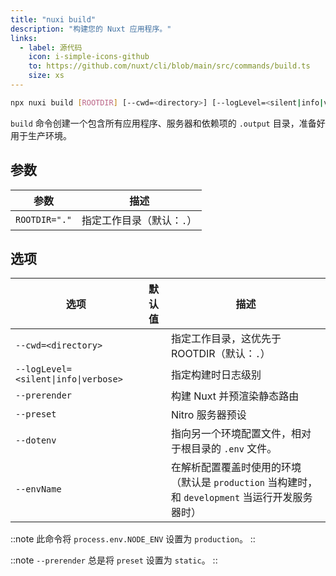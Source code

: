 ```yaml
---
title: "nuxi build"
description: "构建您的 Nuxt 应用程序。"
links:
  - label: 源代码
    icon: i-simple-icons-github
    to: https://github.com/nuxt/cli/blob/main/src/commands/build.ts
    size: xs
---
```


<!--build-cmd-->
```bash [Terminal]
npx nuxi build [ROOTDIR] [--cwd=<directory>] [--logLevel=<silent|info|verbose>] [--prerender] [--preset] [--dotenv] [--envName]
```
<!--/build-cmd-->

`build` 命令创建一个包含所有应用程序、服务器和依赖项的 `.output` 目录，准备好用于生产环境。

## 参数

<!--build-args-->
参数 | 描述
--- | ---
`ROOTDIR="."` | 指定工作目录（默认：`.`）
<!--/build-args-->

## 选项

<!--build-opts-->
选项 | 默认值 | 描述
--- | --- | ---
`--cwd=<directory>` |  | 指定工作目录，这优先于 ROOTDIR（默认：`.`）
`--logLevel=<silent\|info\|verbose>` |  | 指定构建时日志级别
`--prerender` |  | 构建 Nuxt 并预渲染静态路由
`--preset` |  | Nitro 服务器预设
`--dotenv` |  | 指向另一个环境配置文件，相对于根目录的 `.env` 文件。
`--envName` |  | 在解析配置覆盖时使用的环境（默认是 `production` 当构建时，和 `development` 当运行开发服务器时）
<!--/build-opts-->

::note
此命令将 `process.env.NODE_ENV` 设置为 `production`。
::

::note
`--prerender` 总是将 `preset` 设置为 `static`。
::

